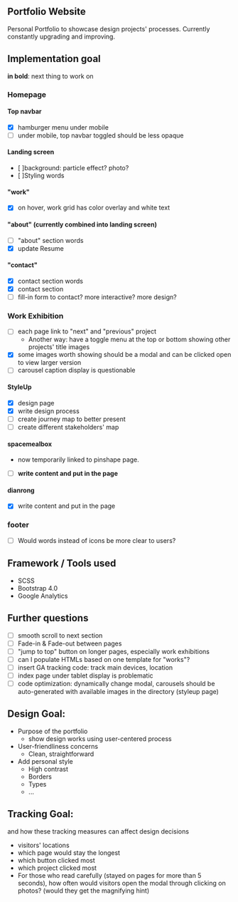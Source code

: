 ## Portfolio Website
Personal Portfolio to showcase design projects' processes.
Currently constantly upgrading and improving.

## Implementation goal
**in bold**: next thing to work on

### Homepage
#### Top navbar
- [x] hamburger menu under mobile
- [ ] under mobile, top navbar toggled should be less opaque

#### Landing screen
- [ ]background: particle effect? photo?
- [ ]Styling words

#### "work"
- [x] on hover, work grid has color overlay and white text

#### "about" (currently combined into landing screen)
- [ ] "about" section words
- [x] update Resume

#### "contact"
- [x] contact section words
- [x] contact section
- [ ] fill-in form to contact? more interactive? more design?

### Work Exhibition
- [ ] each page link to "next" and "previous" project
  - Another way: have a toggle menu at the top or bottom showing other projects' title images  
- [x] some images worth showing should be a modal and can be clicked open to view larger version
- [ ] carousel caption display is questionable

#### StyleUp
- [x] design page
- [x] write design process
- [ ] create journey map to better present
- [ ] create different stakeholders' map

#### spacemealbox
- now temporarily linked to pinshape page.
- [ ] **write content and put in the page**

#### dianrong
- [x] write content and put in the page

### footer
- [ ] Would words instead of icons be more clear to users?

## Framework / Tools used
- SCSS
- Bootstrap 4.0
- Google Analytics

## Further questions
- [ ] smooth scroll to next section
- [ ] Fade-in & Fade-out between pages
- [ ] "jump to top" button on longer pages, especially work exhibitions
- [ ] can I populate HTMLs based on one template for "works"?
- [ ] insert GA tracking code: track main devices, location
- [ ] index page under tablet display is problematic
- [ ] code optimization: dynamically change modal, carousels should be auto-generated with available images in the directory (styleup page)

## Design Goal:
- Purpose of the portfolio
  - show design works using user-centered process
- User-friendliness concerns
  - Clean, straightforward
- Add personal style
  - High contrast
  - Borders
  - Types
  - ...

## Tracking Goal:
and how these tracking measures can affect design decisions
- visitors' locations
- which page would stay the longest
- which button clicked most
- which project clicked most
- For those who read carefully (stayed on pages for more than 5 seconds),
 how often would visitors open the modal through clicking on photos? (would they get the magnifying hint)
